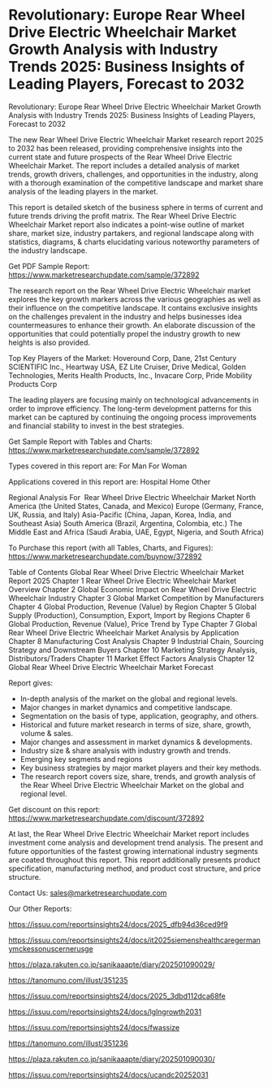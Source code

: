# Revolutionary: Europe Rear Wheel Drive Electric Wheelchair Market Growth Analysis with Industry Trends 2025: Business Insights of Leading Players, Forecast to 2032

Revolutionary: Europe Rear Wheel Drive Electric Wheelchair Market Growth Analysis with Industry Trends 2025: Business Insights of Leading Players, Forecast to 2032

The new Rear Wheel Drive Electric Wheelchair Market research report 2025 to 2032 has been released, providing comprehensive insights into the current state and future prospects of the Rear Wheel Drive Electric Wheelchair Market. The report includes a detailed analysis of market trends, growth drivers, challenges, and opportunities in the industry, along with a thorough examination of the competitive landscape and market share analysis of the leading players in the market.

This report is detailed sketch of the business sphere in terms of current and future trends driving the profit matrix. The Rear Wheel Drive Electric Wheelchair Market report also indicates a point-wise outline of market share, market size, industry partakers, and regional landscape along with statistics, diagrams, & charts elucidating various noteworthy parameters of the industry landscape.

Get PDF Sample Report: https://www.marketresearchupdate.com/sample/372892

The research report on the Rear Wheel Drive Electric Wheelchair market explores the key growth markers across the various geographies as well as their influence on the competitive landscape. It contains exclusive insights on the challenges prevalent in the industry and helps businesses idea countermeasures to enhance their growth. An elaborate discussion of the opportunities that could potentially propel the industry growth to new heights is also provided.

Top Key Players of the Market:
Hoveround Corp, Dane, 21st Century SCIENTIFIC Inc., Heartway USA, EZ Lite Cruiser, Drive Medical, Golden Technologies, Merits Health Products, Inc., Invacare Corp, Pride Mobility Products Corp


The leading players are focusing mainly on technological advancements in order to improve efficiency. The long-term development patterns for this market can be captured by continuing the ongoing process improvements and financial stability to invest in the best strategies.

Get Sample Report with Tables and Charts: https://www.marketresearchupdate.com/sample/372892

Types covered in this report are:
For Man
For Woman


Applications covered in this report are:
Hospital
Home
Other


Regional Analysis For  Rear Wheel Drive Electric Wheelchair Market
North America (the United States, Canada, and Mexico)
Europe (Germany, France, UK, Russia, and Italy)
Asia-Pacific (China, Japan, Korea, India, and Southeast Asia)
South America (Brazil, Argentina, Colombia, etc.)
The Middle East and Africa (Saudi Arabia, UAE, Egypt, Nigeria, and South Africa)

To Purchase this report (with all Tables, Charts, and Figures): https://www.marketresearchupdate.com/buynow/372892

Table of Contents
Global Rear Wheel Drive Electric Wheelchair Market Report 2025
Chapter 1 Rear Wheel Drive Electric Wheelchair Market Overview
Chapter 2 Global Economic Impact on Rear Wheel Drive Electric Wheelchair Industry
Chapter 3 Global Market Competition by Manufacturers
Chapter 4 Global Production, Revenue (Value) by Region
Chapter 5 Global Supply (Production), Consumption, Export, Import by Regions
Chapter 6 Global Production, Revenue (Value), Price Trend by Type
Chapter 7 Global Rear Wheel Drive Electric Wheelchair Market Analysis by Application
Chapter 8 Manufacturing Cost Analysis
Chapter 9 Industrial Chain, Sourcing Strategy and Downstream Buyers
Chapter 10 Marketing Strategy Analysis, Distributors/Traders
Chapter 11 Market Effect Factors Analysis
Chapter 12 Global Rear Wheel Drive Electric Wheelchair Market Forecast

Report gives:

- In-depth analysis of the market on the global and regional levels.
- Major changes in market dynamics and competitive landscape.
- Segmentation on the basis of type, application, geography, and others.
- Historical and future market research in terms of size, share, growth, volume & sales.
- Major changes and assessment in market dynamics & developments.
- Industry size & share analysis with industry growth and trends.
- Emerging key segments and regions
- Key business strategies by major market players and their key methods.
- The research report covers size, share, trends, and growth analysis of the Rear Wheel Drive Electric Wheelchair Market on the global and regional level.

Get discount on this report: https://www.marketresearchupdate.com/discount/372892

At last, the Rear Wheel Drive Electric Wheelchair Market report includes investment come analysis and development trend analysis. The present and future opportunities of the fastest growing international industry segments are coated throughout this report. This report additionally presents product specification, manufacturing method, and product cost structure, and price structure.

Contact Us:
sales@marketresearchupdate.com

Our Other Reports:

https://issuu.com/reportsinsights24/docs/2025_dfb94d36ced9f9

https://issuu.com/reportsinsights24/docs/it2025siemenshealthcaregermanymckessonuscernerusge

https://plaza.rakuten.co.jp/sanikaaapte/diary/202501090029/

https://tanomuno.com/illust/351235

https://issuu.com/reportsinsights24/docs/2025_3dbd112dca68fe

https://issuu.com/reportsinsights24/docs/lglngrowth2031

https://issuu.com/reportsinsights24/docs/fwassize

https://tanomuno.com/illust/351236

https://plaza.rakuten.co.jp/sanikaaapte/diary/202501090030/

https://issuu.com/reportsinsights24/docs/ucandc20252031
